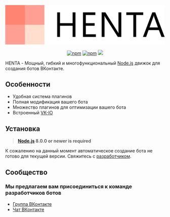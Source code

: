 <p align="center"><img src="https://raw.githubusercontent.com/elektro-volk/henta/master/logo.svg?sanitize=true"></p>
<p align="center">
<a href="https://www.npmjs.com/package/henta"><img alt="npm" src="https://img.shields.io/npm/v/henta"></a>
<a href="https://www.npmjs.com/package/henta"><img alt="npm" src="https://img.shields.io/npm/dt/henta"></a>
<a href="https://www.codacy.com/gh/Elektro-Volk/HENTA?utm_source=github.com&amp;utm_medium=referral&amp;utm_content=Elektro-Volk/HENTA&amp;utm_campaign=Badge_Grade"><img src="https://api.codacy.com/project/badge/Grade/3f5ecd50e5a94c0baf456858867f3b8b"/></a>
</p>

HENTA - Мощный, гибкий и многофункциональный [Node.js](https://nodejs.org) движок для создания ботов ВКонтакте.

## Особенности
- Удобная система плагинов
- Полная модификация вашего бота
- Множество плагинов для оптимизации вашего бота
- Встроенный [VK-IO](https://www.npmjs.com/package/vk-io)

## Установка
> **[Node.js](https://nodejs.org/) 8.0.0 or newer is required**  

К сожалению на данный момент автоматическое создание бота не готово для текущей версии. Свяжитесь с [разработчиком](https://vk.com/theevolk).

## Сообщество
### Мы предлагаем вам присоединиться к команде разработчиков ботов

* [Группа ВКонтакте](https://vk.com/hentavk)
* [Чат ВКонтакте](https://vk.me/join/AAAAAH7K9GUWTAGgjIWDk3f6)